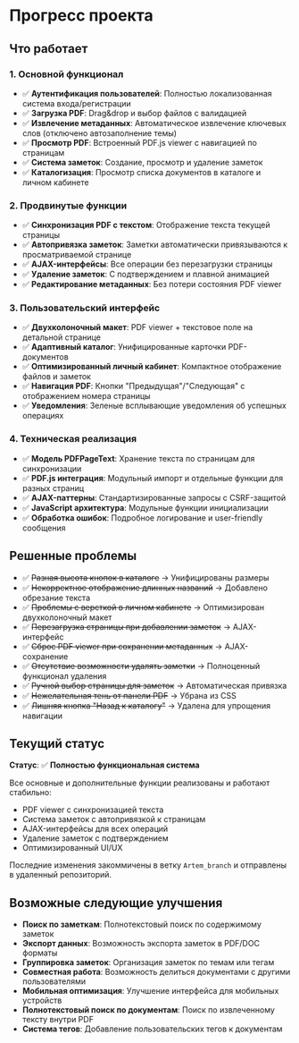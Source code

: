 # Прогресс проекта

## Что работает

### 1. **Основной функционал**
- ✅ **Аутентификация пользователей**: Полностью локализованная система входа/регистрации
- ✅ **Загрузка PDF**: Drag&drop и выбор файлов с валидацией
- ✅ **Извлечение метаданных**: Автоматическое извлечение ключевых слов (отключено автозаполнение темы)
- ✅ **Просмотр PDF**: Встроенный PDF.js viewer с навигацией по страницам
- ✅ **Система заметок**: Создание, просмотр и удаление заметок
- ✅ **Каталогизация**: Просмотр списка документов в каталоге и личном кабинете

### 2. **Продвинутые функции**
- ✅ **Синхронизация PDF с текстом**: Отображение текста текущей страницы
- ✅ **Автопривязка заметок**: Заметки автоматически привязываются к просматриваемой странице
- ✅ **AJAX-интерфейсы**: Все операции без перезагрузки страницы
- ✅ **Удаление заметок**: С подтверждением и плавной анимацией
- ✅ **Редактирование метаданных**: Без потери состояния PDF viewer

### 3. **Пользовательский интерфейс**
- ✅ **Двухколоночный макет**: PDF viewer + текстовое поле на детальной странице
- ✅ **Адаптивный каталог**: Унифицированные карточки PDF-документов
- ✅ **Оптимизированный личный кабинет**: Компактное отображение файлов и заметок
- ✅ **Навигация PDF**: Кнопки "Предыдущая"/"Следующая" с отображением номера страницы
- ✅ **Уведомления**: Зеленые всплывающие уведомления об успешных операциях

### 4. **Техническая реализация**
- ✅ **Модель PDFPageText**: Хранение текста по страницам для синхронизации
- ✅ **PDF.js интеграция**: Модульный импорт и отдельные функции для разных страниц
- ✅ **AJAX-паттерны**: Стандартизированные запросы с CSRF-защитой
- ✅ **JavaScript архитектура**: Модульные функции инициализации
- ✅ **Обработка ошибок**: Подробное логирование и user-friendly сообщения

## Решенные проблемы
- ✅ ~~Разная высота кнопок в каталоге~~ → Унифицированы размеры
- ✅ ~~Некорректное отображение длинных названий~~ → Добавлено обрезание текста
- ✅ ~~Проблемы с версткой в личном кабинете~~ → Оптимизирован двухколоночный макет
- ✅ ~~Перезагрузка страницы при добавлении заметок~~ → AJAX-интерфейс
- ✅ ~~Сброс PDF viewer при сохранении метаданных~~ → AJAX-сохранение
- ✅ ~~Отсутствие возможности удалять заметки~~ → Полноценный функционал удаления
- ✅ ~~Ручной выбор страницы для заметок~~ → Автоматическая привязка
- ✅ ~~Нежелательная тень от панели PDF~~ → Убрана из CSS
- ✅ ~~Лишняя кнопка "Назад к каталогу"~~ → Удалена для упрощения навигации

## Текущий статус
**Статус**: ✅ **Полностью функциональная система**

Все основные и дополнительные функции реализованы и работают стабильно:
- PDF viewer с синхронизацией текста
- Система заметок с автопривязкой к страницам
- AJAX-интерфейсы для всех операций
- Удаление заметок с подтверждением
- Оптимизированный UI/UX

Последние изменения закоммичены в ветку `Artem_branch` и отправлены в удаленный репозиторий.

## Возможные следующие улучшения
- **Поиск по заметкам**: Полнотекстовый поиск по содержимому заметок
- **Экспорт данных**: Возможность экспорта заметок в PDF/DOC форматы
- **Группировка заметок**: Организация заметок по темам или тегам
- **Совместная работа**: Возможность делиться документами с другими пользователями
- **Мобильная оптимизация**: Улучшение интерфейса для мобильных устройств
- **Полнотекстовый поиск по документам**: Поиск по извлеченному тексту внутри PDF
- **Система тегов**: Добавление пользовательских тегов к документам 